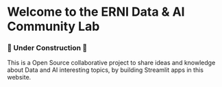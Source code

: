 # Welcome to the ERNI Data & AI Community Lab

### 🚧 Under Construction 🚧

This is a Open Source collaborative project to share ideas and knowledge about Data and AI interesting topics, by building Streamlit apps in this website.